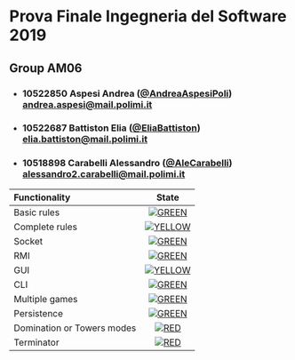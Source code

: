 # Prova Finale Ingegneria del Software 2019
## Group AM06

- ###   10522850    Aspesi Andrea ([@AndreaAspesiPoli](https://github.com/AndreaAspesiPoli))<br>andrea.aspesi@mail.polimi.it
- ###   10522687    Battiston Elia ([@EliaBattiston](https://github.com/EliaBattiston))<br>elia.battiston@mail.polimi.it
- ###   10518898    Carabelli Alessandro ([@AleCarabelli](https://github.com/AleCarabelli))<br>alessandro2.carabelli@mail.polimi.it

| Functionality | State |
|:-----------------------|:------------------------------------:|
| Basic rules | [![GREEN](https://placehold.it/15/44bb44/44bb44)](#) |
| Complete rules | [![YELLOW](https://placehold.it/15/ffdd00/ffdd00)](#) |
| Socket | [![GREEN](https://placehold.it/15/44bb44/44bb44)](#) |
| RMI | [![GREEN](https://placehold.it/15/44bb44/44bb44)](#) |
| GUI | [![YELLOW](https://placehold.it/15/ffdd00/ffdd00)](#) |
| CLI | [![GREEN](https://placehold.it/15/44bb44/44bb44)](#) |
| Multiple games | [![GREEN](https://placehold.it/15/44bb44/44bb44)](#) |
| Persistence | [![GREEN](https://placehold.it/15/44bb44/44bb44)](#) |
| Domination or Towers modes | [![RED](https://placehold.it/15/f03c15/f03c15)](#) |
| Terminator | [![RED](https://placehold.it/15/f03c15/f03c15)](#) |

<!--
[![RED](https://placehold.it/15/f03c15/f03c15)](#)
[![YELLOW](https://placehold.it/15/ffdd00/ffdd00)](#)
[![GREEN](https://placehold.it/15/44bb44/44bb44)](#)
-->